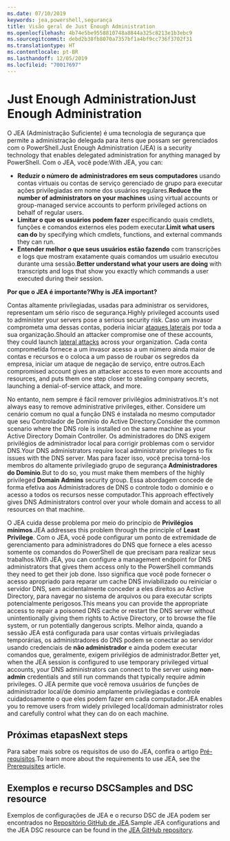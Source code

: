 ```yaml
---
ms.date: 07/10/2019
keywords: jea,powershell,segurança
title: Visão geral de Just Enough Administration
ms.openlocfilehash: 4b74e5be9558810748a8844a325c8213e1b3ebc9
ms.sourcegitcommit: debd2b38fb8070a7357bf1a4bf9cc736f3702f31
ms.translationtype: HT
ms.contentlocale: pt-BR
ms.lasthandoff: 12/05/2019
ms.locfileid: "70017697"
---
```

# <a name="just-enough-administration"></a><span data-ttu-id="268cf-103">Just Enough Administration</span><span class="sxs-lookup"><span data-stu-id="268cf-103">Just Enough Administration</span></span>

<span data-ttu-id="268cf-104">O JEA (Administração Suficiente) é uma tecnologia de segurança que permite a administração delegada para itens que possam ser gerenciados com o PowerShell.</span><span class="sxs-lookup"><span data-stu-id="268cf-104">Just Enough Administration (JEA) is a security technology that enables delegated administration for anything managed by PowerShell.</span></span> <span data-ttu-id="268cf-105">Com o JEA, você pode:</span><span class="sxs-lookup"><span data-stu-id="268cf-105">With JEA, you can:</span></span>

- <span data-ttu-id="268cf-106">**Reduzir o número de administradores em seus computadores** usando contas virtuais ou contas de serviço gerenciado de grupo para executar ações privilegiadas em nome dos usuários regulares.</span><span class="sxs-lookup"><span data-stu-id="268cf-106">**Reduce the number of administrators on your machines** using virtual accounts or group-managed service accounts to perform privileged actions on behalf of regular users.</span></span>
- <span data-ttu-id="268cf-107">**Limitar o que os usuários podem fazer** especificando quais cmdlets, funções e comandos externos eles podem executar.</span><span class="sxs-lookup"><span data-stu-id="268cf-107">**Limit what users can do** by specifying which cmdlets, functions, and external commands they can run.</span></span>
- <span data-ttu-id="268cf-108">**Entender melhor o que seus usuários estão fazendo** com transcrições e logs que mostram exatamente quais comandos um usuário executou durante uma sessão.</span><span class="sxs-lookup"><span data-stu-id="268cf-108">**Better understand what your users are doing** with transcripts and logs that show you exactly which commands a user executed during their session.</span></span>

<span data-ttu-id="268cf-109">**Por que o JEA é importante?**</span><span class="sxs-lookup"><span data-stu-id="268cf-109">**Why is JEA important?**</span></span>

<span data-ttu-id="268cf-110">Contas altamente privilegiadas, usadas para administrar os servidores, representam um sério risco de segurança.</span><span class="sxs-lookup"><span data-stu-id="268cf-110">Highly privileged accounts used to administer your servers pose a serious security risk.</span></span> <span data-ttu-id="268cf-111">Caso um invasor comprometa uma dessas contas, poderia iniciar [ataques laterais](https://aka.ms/pth) por toda a sua organização.</span><span class="sxs-lookup"><span data-stu-id="268cf-111">Should an attacker compromise one of these accounts, they could launch [lateral attacks](https://aka.ms/pth) across your organization.</span></span> <span data-ttu-id="268cf-112">Cada conta comprometida fornece a um invasor acesso a um número ainda maior de contas e recursos e o coloca a um passo de roubar os segredos da empresa, iniciar um ataque de negação de serviço, entre outros.</span><span class="sxs-lookup"><span data-stu-id="268cf-112">Each compromised account gives an attacker access to even more accounts and resources, and puts them one step closer to stealing company secrets, launching a denial-of-service attack, and more.</span></span>

<span data-ttu-id="268cf-113">No entanto, nem sempre é fácil remover privilégios administrativos.</span><span class="sxs-lookup"><span data-stu-id="268cf-113">It's not always easy to remove administrative privileges, either.</span></span> <span data-ttu-id="268cf-114">Considere um cenário comum no qual a função DNS é instalada no mesmo computador que seu Controlador de Domínio do Active Directory.</span><span class="sxs-lookup"><span data-stu-id="268cf-114">Consider the common scenario where the DNS role is installed on the same machine as your Active Directory Domain Controller.</span></span> <span data-ttu-id="268cf-115">Os administradores do DNS exigem privilégios de administrador local para corrigir problemas com o servidor DNS.</span><span class="sxs-lookup"><span data-stu-id="268cf-115">Your DNS administrators require local administrator privileges to fix issues with the DNS server.</span></span> <span data-ttu-id="268cf-116">Mas para fazer isso, você precisa torná-los membros do altamente privilegiado grupo de segurança **Administradores do Domínio**.</span><span class="sxs-lookup"><span data-stu-id="268cf-116">But to do so, you must make them members of the highly privileged **Domain Admins** security group.</span></span> <span data-ttu-id="268cf-117">Essa abordagem concede de forma efetiva aos Administradores de DNS o controle todo o domínio e o acesso a todos os recursos nesse computador.</span><span class="sxs-lookup"><span data-stu-id="268cf-117">This approach effectively gives DNS Administrators control over your whole domain and access to all resources on that machine.</span></span>

<span data-ttu-id="268cf-118">O JEA cuida desse problema por meio do princípio de **Privilégios mínimos**.</span><span class="sxs-lookup"><span data-stu-id="268cf-118">JEA addresses this problem through the principle of **Least Privilege**.</span></span> <span data-ttu-id="268cf-119">Com o JEA, você pode configurar um ponto de extremidade de gerenciamento para administradores do DNS que fornece a eles acesso somente os comandos do PowerShell de que precisam para realizar seus trabalhos.</span><span class="sxs-lookup"><span data-stu-id="268cf-119">With JEA, you can configure a management endpoint for DNS administrators that gives them access only to the PowerShell commands they need to get their job done.</span></span> <span data-ttu-id="268cf-120">Isso significa que você pode fornecer o acesso apropriado para reparar um cache DNS inviabilizado ou reiniciar o servidor DNS, sem acidentalmente conceder a eles direitos ao Active Directory, para navegar no sistema de arquivos ou para executar scripts potencialmente perigosos.</span><span class="sxs-lookup"><span data-stu-id="268cf-120">This means you can provide the appropriate access to repair a poisoned DNS cache or restart the DNS server without unintentionally giving them rights to Active Directory, or to browse the file system, or run potentially dangerous scripts.</span></span> <span data-ttu-id="268cf-121">Melhor ainda, quando a sessão JEA está configurada para usar contas virtuais privilegiadas temporárias, os administradores do DNS podem se conectar ao servidor usando credenciais de **não administrador** e ainda podem executar comandos que, geralmente, exigem privilégios de administrador.</span><span class="sxs-lookup"><span data-stu-id="268cf-121">Better yet, when the JEA session is configured to use temporary privileged virtual accounts, your DNS administrators can connect to the server using **non-admin** credentials and still run commands that typically require admin privileges.</span></span> <span data-ttu-id="268cf-122">O JEA permite que você remova usuários de funções de administrador local/de domínio amplamente privilegiadas e controle cuidadosamente o que eles podem fazer em cada computador.</span><span class="sxs-lookup"><span data-stu-id="268cf-122">JEA enables you to remove users from widely privileged local/domain administrator roles and carefully control what they can do on each machine.</span></span>

## <a name="next-steps"></a><span data-ttu-id="268cf-123">Próximas etapas</span><span class="sxs-lookup"><span data-stu-id="268cf-123">Next steps</span></span>

<span data-ttu-id="268cf-124">Para saber mais sobre os requisitos de uso do JEA, confira o artigo [Pré-requisitos](prerequisites.md).</span><span class="sxs-lookup"><span data-stu-id="268cf-124">To learn more about the requirements to use JEA, see the [Prerequisites](prerequisites.md) article.</span></span>

## <a name="samples-and-dsc-resource"></a><span data-ttu-id="268cf-125">Exemplos e recurso DSC</span><span class="sxs-lookup"><span data-stu-id="268cf-125">Samples and DSC resource</span></span>

<span data-ttu-id="268cf-126">Exemplos de configurações de JEA e o recurso DSC de JEA podem ser encontrados no [Repositório GitHub de JEA](https://github.com/PowerShell/JEA).</span><span class="sxs-lookup"><span data-stu-id="268cf-126">Sample JEA configurations and the JEA DSC resource can be found in the [JEA GitHub repository](https://github.com/PowerShell/JEA).</span></span>
